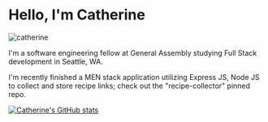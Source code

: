 

<!---
CCMatson/CCMatson is a ✨ special ✨ repository because its `README.md` (this file) appears on your GitHub profile.
You can click the Preview link to take a look at your changes.
--->
# Hello, I'm Catherine

![catherine](https://user-images.githubusercontent.com/118697436/210265383-fa6381c4-0779-4635-802f-df1e3b4fb4cd.png)

I'm a software engineering fellow at General Assembly studying Full Stack development in Seattle, WA.

I'm recently finished a MEN stack application utilizing Express JS, Node JS to collect and store recipe links; check out the "recipe-collector" pinned repo. 

[![Catherine's GitHub stats](https://github-readme-stats.vercel.app/api?username=ccmatson)](https://github.com/ccmatson/github-readme-stats)

